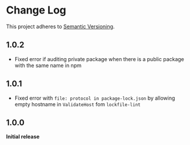 # Change Log

This project adheres to [Semantic Versioning](http://semver.org/).

## 1.0.2

- Fixed error if auditing private package when there is a public package with the same name in npm

## 1.0.1

- Fixed error with `file: protocol in package-lock.json` by allowing empty hostname in `ValidateHost` fom `lockfile-lint`

## 1.0.0

**Initial release**
